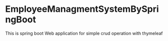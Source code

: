# EmployeeManagmentSystemBySpringBoot
This is spring boot Web application for simple crud operation with thymeleaf
